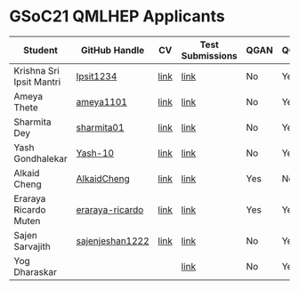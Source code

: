 # GSoC21 QMLHEP Applicants

| Student                  | GitHub Handle                                         | CV                                                                             | Test Submissions                                                                  | QGAN | QCNN |
|--------------------------|-------------------------------------------------------|--------------------------------------------------------------------------------|-----------------------------------------------------------------------------------|------|------|
| Krishna Sri Ipsit Mantri | [Ipsit1234](https://github.com/Ipsit1234)             | [link](https://drive.google.com/file/d/11CWSGJ5cPYOoPg4INFNacompnKxLH5Ns/view) | [link](https://github.com/Ipsit1234/QML-HEP-Evaluation-Test-GSOC-2021)            | No   | Yes  |
| Ameya Thete              | [ameya1101](https://github.com/ameya1101)             | [link](https://drive.google.com/file/d/1oAiect5OOvTo5qQSiT9777SmXCPEOn3k/view) | [link](https://github.com/ameya1101/QMLHEP-GSoC-2021)                             | No   | Yes  |
| Sharmita Dey             | [sharmita01](https://github.com/sharmita01)           | [link](./cv/sharmita_dey.pdf)                                                  | [link](https://github.com/sharmita01/gsoc_ml4sc_cern)                             | No   | Yes  |
| Yash Gondhalekar         | [Yash-10](https://github.com/Yash-10)                 | [link](./cv/yash_gondhalekar.pdf)                                              | [link](https://github.com/Yash-10/qml-hep)                                        | No   | Yes  |
| Alkaid Cheng             | [AlkaidCheng](https://github.com/AlkaidCheng)         | [link](./cv/alkaid_cheng.pdf)                                                  | [link](https://github.com/AlkaidCheng/GSoC2021_QMLHEP)                            | Yes  | No   |
| Eraraya Ricardo Muten    | [eraraya-ricardo](https://github.com/eraraya-ricardo) | [link](./cv/eraraya_ricardo_muten.pdf)                                         | [link](https://github.com/eraraya-ricardo/qml-hep-gsoc-2021)                      | Yes  | Yes  |
| Sajen Sarvajith          | [sajenjeshan1222](https://github.com/sajenjeshan1222) | [link](https://drive.google.com/file/d/1B8k3ARf6iVmhAOJCNveNzVcpw64rcoIA/view) | [link](https://colab.research.google.com/drive/1QDiemeG7YBJopvEIBpSKZzZYH6r3KO-k) | No   | Yes  |
| Yog Dharaskar            |                                                       |                                                                                | [link](./solutions/yog_dharaskar)                                                 | No   | Yes  |

